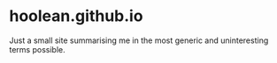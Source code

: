 hoolean.github.io
=================

Just a small site summarising me in the most generic and uninteresting terms possible.
